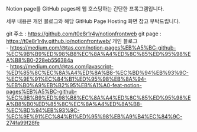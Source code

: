 Notion page를 GitHub pages에 웹 호스팅하는 간단한 프록그램입니다.

세부 내용은 개인 블로그와 해당 GitHub Page Hosting 화면 참고 부탁드립니다.

git 주소 : https://github.com/t0e8r1r4y/notionfrontweb
git page : https://t0e8r1r4y.github.io/notionfrontweb/
개인 블로그  
    - https://medium.com/@tas.com/notion-pages%EB%A5%BC-github-%EC%9B%B9%ED%98%B8%EC%8A%A4%ED%8C%85%ED%95%98%EA%B8%B0-228eb556384a  
    - https://medium.com/@tas.com/javascript-%ED%85%8C%EC%8A%A4%ED%8A%B8-%EC%BD%94%EB%93%9C-%EC%9E%91%EC%84%B1%ED%95%98%EB%8A%94-%EB%B0%A9%EB%B2%95%EB%A1%A0-feat-notion-pages%EB%A5%BC-github-%EC%9B%B9%ED%98%B8%EC%8A%A4%ED%8C%85%ED%95%98%EA%B8%B0%ED%85%8C%EC%8A%A4%ED%8A%B8-%EC%BD%94%EB%93%9C-%EC%9E%91%EC%84%B1%ED%95%98%EB%A9%B4%EC%84%9C-274fa99f28fe
